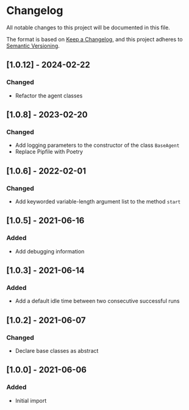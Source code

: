 # Changelog

All notable changes to this project will be documented in this file.

The format is based on [Keep a Changelog](https://keepachangelog.com/en/1.0.0/),
and this project adheres to [Semantic Versioning](https://semver.org/spec/v2.0.0.html).

## [1.0.12] - 2024-02-22
### Changed
- Refactor the agent classes

## [1.0.8] - 2023-02-20
### Changed
- Add logging parameters to the constructor of the class `BaseAgent`
- Replace Pipfile with Poetry

## [1.0.6] - 2022-02-01
### Changed
- Add keyworded variable-length argument list to the method `start`

## [1.0.5] - 2021-06-16
### Added
- Add debugging information

## [1.0.3] - 2021-06-14
### Added
- Add a default idle time between two consecutive successful runs

## [1.0.2] - 2021-06-07
### Changed
- Declare base classes as abstract

## [1.0.0] - 2021-06-06
### Added
- Initial import
